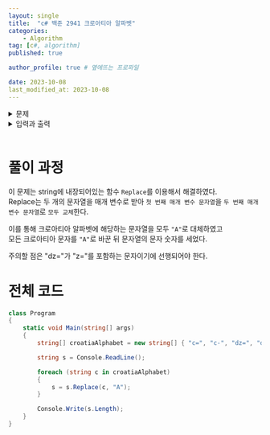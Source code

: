 ```yaml
---
layout: single
title:  "c# 백준 2941 크로아티아 알파벳"
categories: 
    - Algorithm
tag: [c#, algorithm]
published: true

author_profile: true # 옆에뜨는 프로파일

date: 2023-10-08
last_modified_at: 2023-10-08
---
```


<details>
<summary>문제</summary>
<div markdown="1"> 

예전에는 운영체제에서 크로아티아 알파벳을 입력할 수가 없었다. 따라서, 다음과 같이 크로아티아 알파벳을 변경해서 입력했다.

![image](https://github.com/novicehog/comments/assets/131991619/f654c5ae-0790-49f3-9e76-8351c3a02d07)

예를 들어, ljes=njak은 크로아티아 알파벳 6개(lj, e, š, nj, a, k)로 이루어져 있다. 단어가 주어졌을 때, 몇 개의 크로아티아 알파벳으로 이루어져 있는지 출력한다.

dž는 무조건 하나의 알파벳으로 쓰이고, d와 ž가 분리된 것으로 보지 않는다. lj와 nj도 마찬가지이다. 위 목록에 없는 알파벳은 한 글자씩 센다.

<br>

</div>
</details>

<details>
<summary>입력과 출력</summary>
<div markdown="1">   

첫째 줄에 최대 100글자의 단어가 주어진다. 알파벳 소문자와 '-', '='로만 이루어져 있다.

단어는 크로아티아 알파벳으로 이루어져 있다. 문제 설명의 표에 나와있는 알파벳은 변경된 형태로 입력된다.

출력은 다음과 같다.

입력으로 주어진 단어가 몇 개의 크로아티아 알파벳으로 이루어져 있는지 출력한다.

</div>
</details>

<br>


# 풀이 과정
이 문제는 string에 내장되어있는 함수 `Replace`를 이용해서 해결하였다. <br>
Replace는 두 개의 문자열을 매개 변수로 받아 `첫 번째 매개 변수 문자열`을 `두 번째 매개변수 문자열`로 `모두 교체`한다.

이를 통해 크로아티아 알파벳에 해당하는 문자열을 모두 `"A"`로 대체하였고<br>
모든 크로아티아 문자를 `"A"`로 바꾼 뒤 문자열의 문자 숫자를 세었다.

주의할 점은 "dz="가 "z="를 포함하는 문자이기에 선행되어야 한다.

# 전체 코드
```c#
class Program
{
    static void Main(string[] args)
    {
        string[] croatiaAlphabet = new string[] { "c=", "c-", "dz=", "d-", "lj", "nj" , "s=" , "z=" };

        string s = Console.ReadLine();

        foreach (string c in croatiaAlphabet)
        {
            s = s.Replace(c, "A");
        }

        Console.Write(s.Length);
    }
}
```

